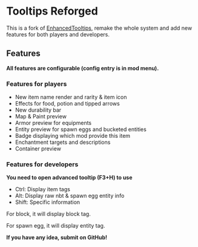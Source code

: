 # Tooltips Reforged

This is a fork of [EnhancedTooltips](https://modrinth.com/mod/enhancedtooltips), remake the whole system and add new
features for both players and developers.

## Features

**All features are configurable (config entry is in mod menu).**

### Features for players

- New item name render and rarity & item icon
- Effects for food, potion and tipped arrows
- New durability bar
- Map & Paint preview
- Armor preview for equipments
- Entity preview for spawn eggs and bucketed entities
- Badge displaying which mod provide this item
- Enchantment targets and descriptions
- Container preview

### Features for developers

**You need to open advanced tooltip (F3+H) to use**

- Ctrl: Display item tags
- Alt: Display raw nbt & spawn egg entity info
- Shift: Specific information

For block, it will display block tag.

For spawn egg, it will display entity tag.

**If you have any idea, submit on GitHub!**